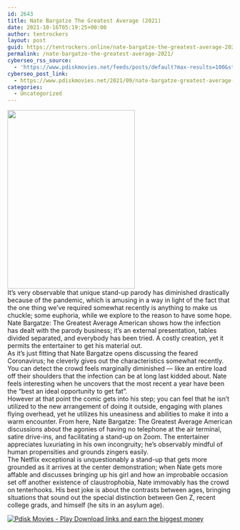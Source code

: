 ```yaml
---
id: 2643
title: Nate Bargatze The Greatest Average (2021)
date: 2021-10-16T05:19:25+00:00
author: tentrockers
layout: post
guid: https://tentrockers.online/nate-bargatze-the-greatest-average-2021/
permalink: /nate-bargatze-the-greatest-average-2021/
cyberseo_rss_source:
  - 'https://www.pdiskmovies.net/feeds/posts/default?max-results=100&start-index=301'
cyberseo_post_link:
  - https://www.pdiskmovies.net/2021/09/nate-bargatze-greatest-average-2021.html
categories:
  - Uncategorized
---
```

<div class="separator">
  <a href="https://1.bp.blogspot.com/-VAj6Ws_7XJ0/YUc_VydbZCI/AAAAAAAAACM/viKK527ID9Yccm48NOclBcU-w255awLSwCNcBGAsYHQ/s597/Nate%2BBargatze%2BThe%2BGreatest%2BAverage.jpg"><img loading="lazy" border="0" data-original-height="597" data-original-width="426" height="400" src="https://1.bp.blogspot.com/-VAj6Ws_7XJ0/YUc_VydbZCI/AAAAAAAAACM/viKK527ID9Yccm48NOclBcU-w255awLSwCNcBGAsYHQ/w285-h400/Nate%2BBargatze%2BThe%2BGreatest%2BAverage.jpg" width="285" /></a>
</div>



<div>
  <div>
    <span>It&#8217;s very observable that unique stand-up parody has diminished drastically because of the pandemic, which is amusing in a way in light of the fact that the one thing we&#8217;ve required somewhat recently is anything to make us chuckle; some euphoria, while we explore to the reason to have some hope. Nate Bargatze: The Greatest Average American shows how the infection has dealt with the parody business; it&#8217;s an external presentation, tables divided separated, and everybody has been tried. A costly creation, yet it permits the entertainer to get his material out.&nbsp;</span>
  </div>
  
  <div>
    <span>As it&#8217;s just fitting that Nate Bargatze opens discussing the feared Coronavirus; he cleverly gives out the characteristics somewhat recently. You can detect the crowd feels marginally diminished — like an entire load off their shoulders that the infection can be at long last kidded about. Nate feels interesting when he uncovers that the most recent a year have been the &#8220;best an ideal opportunity to get fat&#8221;.&nbsp;</span>
  </div>
  
  <div>
    <span>However at that point the comic gets into his step; you can feel that he isn&#8217;t utilized to the new arrangement of doing it outside, engaging with planes flying overhead, yet he utilizes his uneasiness and abilities to make it into a warm encounter. From here, Nate Bargatze: The Greatest Average American discussions about the agonies of having no telephone at the air terminal, satire drive-ins, and facilitating a stand-up on Zoom. The entertainer appreciates luxuriating in his own incongruity; he&#8217;s observably mindful of human propensities and grounds zingers easily.&nbsp;</span>
  </div>
  
  <div>
    <span>The Netflix exceptional is unquestionably a stand-up that gets more grounded as it arrives at the center demonstration; when Nate gets more affable and discusses bringing up his girl and how an improbable occasion set off another existence of claustrophobia, Nate immovably has the crowd on tenterhooks. His best joke is about the contrasts between ages, bringing situations that sound out the special distinction between Gen Z, recent college grads, and himself (he sits in an asylum age).</span>
  </div>
</div>

[![](https://1.bp.blogspot.com/-a93bp85aB6g/YUXjACCiX3I/AAAAAAAAbQE/GHmPI7h0af0tqn6tYzd0cdrDv9Hu9LUSACLcBGAsYHQ/s16000/Play_it_New-removebg-preview.png "Pdisk Movies - Play Download links and earn the biggest money")](https://kofilink.com/1/bnYybGQxMDAzdGNi?dn=1)